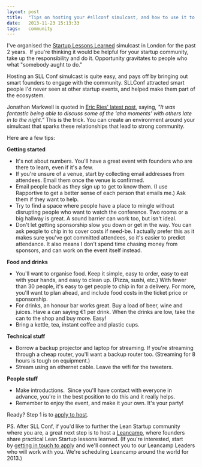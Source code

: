 ```yaml
---
layout: post
title:  "Tips on hosting your #sllconf simulcast, and how to use it to strengthen your startup community."
date:   2013-11-23 15:13:33
tags:   community
---
```


I've organised the <a href="http://sllconf.com">Startup Lessons Learned</a> simulcast in London for the past 2 years.  If you're thinking it would be helpful for your startup community, take up the responsibility and do it. Opportunity gravitates to people who what "somebody aught to do."

Hosting an SLL Conf simulcast is quite easy, and pays off by bringing out smart founders to engage with the community. SLLConf attracted smart people I'd never seen at other startup events, and helped make them part of the ecosystem.

Jonathan Markwell is quoted in <a href="http://www.startuplessonslearned.com/2012/10/host-livestream-of-lean-startup.html">Eric Ries' latest post</a>, saying, <em>"It was fantastic being able to discuss some of the ‘aha moments’ with others late in to the night."</em> This is the trick. You can create an environment around your simulcast that sparks these relationships that lead to strong community.

Here are a few tips:

<strong>Getting started</strong>
<ul>
	<li>It's not about numbers. You'll have a great event with founders who are there to learn, even if it's a few.</li>
	<li>If you're unsure of a venue, start by collecting email addresses from attendees. Email them once the venue is confirmed.</li>
	<li>Email people back as they sign up to get to know them. (I use Rapportive to get a better sense of each person that emails me.) Ask them if they want to help.</li>
	<li>Try to find a space where people have a place to mingle without disrupting people who want to watch the conference. Two rooms or a big hallway is great. A sound barrier can work too, but isn't ideal.</li>
	<li>Don't let getting sponsorship slow you down or get in the way. You can ask people to chip in to cover costs if need-be. I actually prefer this as it makes sure you've got committed attendees, so it's easier to predict attendance. It also means I don't spend time chasing money from sponsors, and can work on the event itself instead.</li>
</ul>
<strong>Food and drinks</strong>
<ul>
	<li>You'll want to organise food. Keep it simple, easy to order, easy to eat with your hands, and easy to clean up. (Pizza, sushi, etc.) With fewer than 30 people, it's easy to get people to chip in for a delivery. For more, you'll want to plan ahead, and include food costs in the ticket price or sponsorship.</li>
	<li>For drinks, an honour bar works great. Buy a load of beer, wine and juices. Have a can saying €1 per drink. When the drinks are low, take the can to the shop and buy more. Easy!</li>
	<li>Bring a kettle, tea, instant coffee and plastic cups.</li>
</ul>
<strong>Technical stuff</strong>
<ul>
	<li>Borrow a backup projector and laptop for streaming. If you're streaming through a cheap router, you'll want a backup router too. (Streaming for 8 hours is tough on equipment.)</li>
	<li>Stream using an ethernet cable. Leave the wifi for the tweeters.</li>
</ul>
<strong>People stuff</strong>
<ul>
	<li>Make introductions.  Since you'll have contact with everyone in advance, you're in the best position to do this and it really helps.</li>
	<li>Remember to enjoy the event, and make it your own. It's your party!</li>
</ul>
Ready? Step 1 is to <a href="http://bit.ly/livestreamform">apply to host</a>.

PS. After SLL Conf, if you'd like to further the Lean Startup community where you are, a great next step is to host a <a href="http://leanca.mp">Leancamp</a>, where founders share practical Lean Startup lessons learned. (If you're interested, start by <a href="http://eepurl.com/i7irj">getting in touch to apply</a> and we'll connect you to our Leancamp Leaders who will work with you. We're scheduling Leancamp around the world for 2013.)
